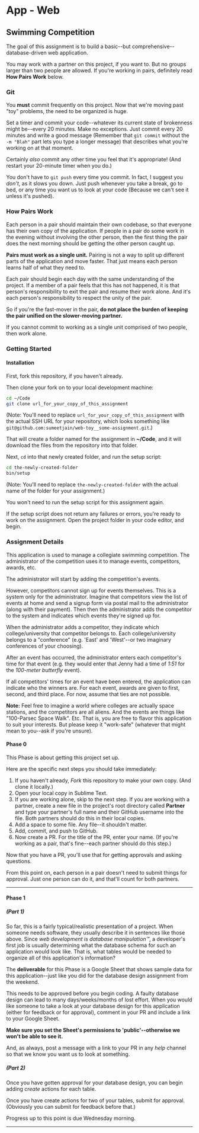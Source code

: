 # App - Web

## Swimming Competition

The goal of this assignment is to build a basic--but comprehensive--database-driven web application.

You may work with a partner on this project, if you want to. But no groups larger than two people are allowed. If you're working in pairs, definitely read **How Pairs Work** below.

### Git

You **must** commit frequently on this project. Now that we're moving past "toy" problems, the need to be organized is huge.

Set a timer and commit your code--whatever its current state of brokenness might be--every 20 minutes. Make no exceptions. Just commit every 20 minutes and write a good message (Remember that `git commit` without the `-m "Blah"` part lets you type a longer message) that describes what you're working on at that moment.

Certainly _also_ commit any other time you feel that it's appropriate! (And restart your 20-minute timer when you do.)

You don't have to `git push` every time you commit. In fact, I suggest you _don't_, as it slows you down. Just push whenever you take a break, go to bed, or any time you want us to look at your code (Because we can't see it unless it's pushed).

### How Pairs Work

Each person in a pair should maintain their own codebase, so that everyone has their own copy of the application. If people in a pair do some work in the evening without involving the other person, then the first thing the pair does the next morning should be getting the other person caught up.

**Pairs must work as a single unit.** Pairing is not a way to split up different parts of the application and move faster. That just means each person learns half of what they need to.

Each pair should begin each day with the same understanding of the project. If a member of a pair feels that this has not happened, it is that person's responsibility to exit the pair and resume their work alone. And it's each person's responsibility to respect the unity of the pair.

So if you're the fast-mover in the pair, **do not place the burden of keeping the pair unified on the slower-moving partner.**

If you cannot commit to working as a single unit comprised of two people, then work alone.

### Getting Started

#### Installation

First, fork this repository, if you haven't already.

Then clone your fork on to your local development machine:

```zsh
cd ~/Code
git clone url_for_your_copy_of_this_assignment
```

(Note: You'll need to replace `url_for_your_copy_of_this_assignment` with the actual SSH URL for your repository, which looks something like `git@github.com:sumeetjain/web-toy__some-assignment.git`.)

That will create a folder named for the assignment in **~/Code**, and it will download the files from the repository into that folder.

Next, `cd` into that newly created folder, and run the setup script:

```zsh
cd the-newly-created-folder
bin/setup
```

(Note: You'll need to replace `the-newly-created-folder` with the actual name of the folder for your assignment.)

You won't need to run the setup script for this assignment again.

If the setup script does not return any failures or errors, you're ready to work on the assignment. Open the project folder in your code editor, and begin.

### Assignment Details

This application is used to manage a collegiate swimming competition. The administrator of the competition uses it to manage events, competitors, awards, etc.

The administrator will start by adding the competition's events.

However, competitors cannot sign up for events themselves. This is a system only for the administrator. Imagine that competitors view the list of events at home and send a signup form via postal mail to the administrator (along with their payment). Then then the administrator adds the competitor to the system and indicates which events they're signed up for.

When the administrator adds a competitor, they indicate which college/university that competitor belongs to. Each college/university belongs to a "conference" (e.g. 'East' and 'West'--or two imaginary conferences of your choosing).

After an event has occurred, the administrator enters each competitor's time for that event (e.g. they would enter that Jenny had a time of _1:51_ for the _100-meter butterfly_ event).

If all competitors' times for an event have been entered, the application can indicate who the winners are. For each event, awards are given to first, second, and third place. For now, assume that ties are not possible.

**Note:** Feel free to imagine a world where colleges are actually space stations, and the competitors are all aliens. And the events are things like "100-Parsec Space Walk". Etc. That is, you are free to flavor this application to suit your interests. But please keep it "work-safe" (whatever that might mean to you--ask if you're unsure).

#### Phase 0

This Phase is about getting this project set up.

Here are the specific next steps you should take immediately:

1. If you haven't already, _Fork_ this repository to make your own copy. (And clone it locally.)
2. Open your local copy in Sublime Text.
3. If you are working alone, skip to the next step. If you are working with a partner, create a new file in the project's root directory called **Partner** and type your partner's full name and their GitHub username into the file. Both partners should do this in their local copies.
4. Add a space to some file. Any file--it shouldn't matter.
5. Add, commit, and push to GitHub.
6. Now create a PR. For the title of the PR, enter your name. (If you're working as a pair, that's fine--each partner should do this step.)

Now that you have a PR, you'll use that for getting approvals and asking questions.

From this point on, each person in a pair doesn't need to submit things for approval. Just one person can do it, and that'll count for both partners.

---

#### Phase 1

##### (Part 1)

So far, this is a fairly typical/realistic presentation of a project. When someone needs software, they usually describe it in sentences like those above. Since _web development is database manipulation™_, a developer's first job is usually determining what the database schema for such an application would look like. That is, what tables would be needed to organize all of this application's information?

The **deliverable** for this Phase is a Google Sheet that shows sample data for this application--just like you did for the database design assignment from the weekend.

This needs to be approved before you begin coding. A faulty database design can lead to many days/weeks/months of lost effort. When you would like someone to take a look at your database design for this application (either for feedback or for approval), comment in your PR and include a link to your Google Sheet.

**Make sure you set the Sheet's permissions to 'public'--otherwise we won't be able to see it.**

And, as always, post a message with a link to your PR in any _help_ channel so that we know you want us to look at something.

##### (Part 2)

Once you have gotten approval for your database design, you can begin adding _create_ actions for each table.

Once you have create actions for two of your tables, submit for approval. (Obviously you can submit for feedback before that.)

Progress up to this point is due Wednesday morning.

---